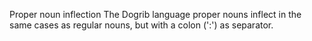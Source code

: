 Proper noun inflection
The Dogrib language proper nouns inflect in the same cases as regular
nouns, but with a colon (':') as separator.



